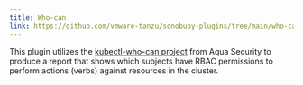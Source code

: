 ```yaml
---
title: Who-can
link: https://github.com/vmware-tanzu/sonobuoy-plugins/tree/main/who-can
---
```


This plugin utilizes the [kubectl-who-can project][1] from Aqua Security to produce a report that shows which subjects have RBAC permissions to perform actions (verbs) against resources in the cluster.

[1]: https://github.com/kubernetes/kubernetes/tree/master/test/conformance/image